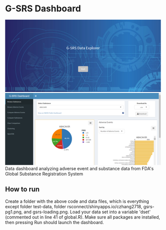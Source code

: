 # G-SRS Dashboard
![Loading Page](./gsrs-loading.png)
![Page 1](gsrs-pg1.png)
Data dashboard analyzing adverse event and substance data from FDA's Global Substance Registration System

## How to run
Create a folder with the above code and data files, which is everything except folder test-data, folder rsconnect/shinyapps.io/czhang2718, gsrs-pg1.png, and gsrs-loading.png. Load your data set into a variable 'dset' (commented out in line 41 of global.R). Make sure all packages are installed, then pressing Run should launch the dashboard.
